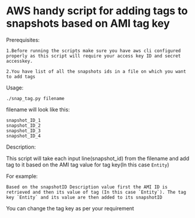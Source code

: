 # AWS handy script for adding tags to snapshots based on AMI tag key

Prerequisites:

```
1.Before running the scripts make sure you have aws cli configured properly as this script will require your access key ID and secret accesskey.

```


```
2.You have list of all the snapshots ids in a file on which you want to add tags
```

Usage:

```
./snap_tag.py filename
```


filename will look like this:


```
snapshot_ID_1
snapshot_ID_2
snapshot_ID_3
snapshot_ID_4
```



Description:

This script will take each input line(snapshot_id) from the filename and add tag to it based on the AMI tag value for tag key(In this case `Entity`)

For example:
```
Based on the snapshotID Description value first the AMI ID is retrieved and then its value of tag (In this case `Entity`). The tag key `Entity` and its value are then added to its snapshotID
```



You can change the tag key as per your requirement
